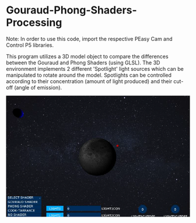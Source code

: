 # Gouraud-Phong-Shaders-Processing

Note: In order to use this code, import the respective PEasy Cam and Control P5 libraries.

This program utilizes a 3D model object to compare the differences between the Gouraud and Phong Shaders (using GLSL).
The 3D environment implements 2 different 'Spotlight' light sources which can be manipulated to rotate around the model.
Spotlights can be controlled according to their concentration (amount of light produced) and their cut-off (angle of emission).

![](Example%20Output.png)
